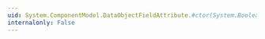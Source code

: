 ```yaml
---
uid: System.ComponentModel.DataObjectFieldAttribute.#ctor(System.Boolean,System.Boolean,System.Boolean,System.Int32)
internalonly: False
---
```

